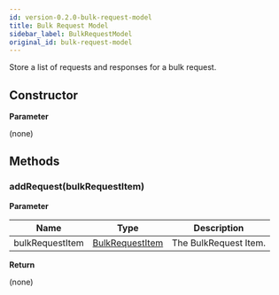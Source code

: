 ```yaml
---
id: version-0.2.0-bulk-request-model
title: Bulk Request Model
sidebar_label: BulkRequestModel
original_id: bulk-request-model
---
```


Store a list of requests and responses for a bulk request.

## Constructor

**Parameter**

(none)

## Methods

### addRequest(bulkRequestItem)

**Parameter**

| Name| Type| Description |
| --- | --- | --- |
| bulkRequestItem | [BulkRequestItem](./bulk-request-item) | The BulkRequest Item.

**Return**

(none)

